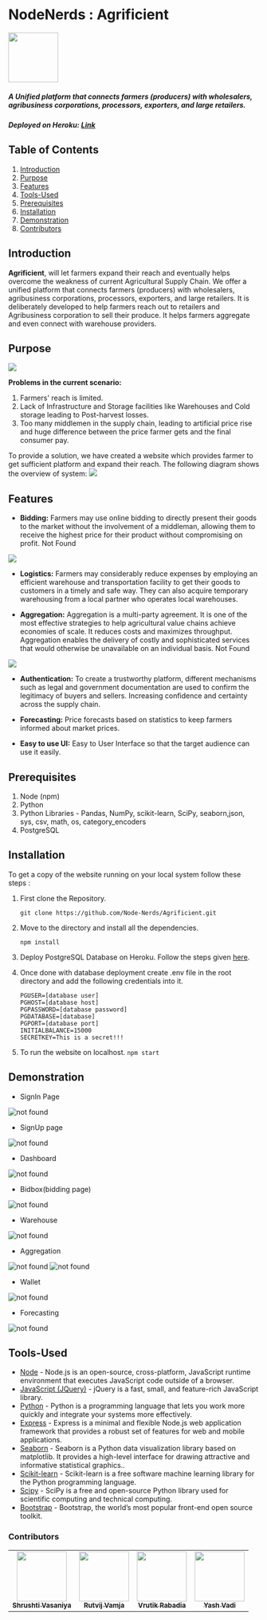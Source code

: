 # NodeNerds : Agrificient 
<img src="./public/logo.svg" width="100" height="100">

##### A Unified platform that connects farmers (producers) with wholesalers, agribusiness corporations, processors, exporters, and large retailers.

##### Deployed on Heroku: <a href="https://agrificient-nodeapp.herokuapp.com/">Link</a>

## Table of Contents

1. [Introduction](#Introduction)
2. [Purpose](#Introduction)
3. [Features](#Features)
4. [Tools-Used](#Tools-Used)
5. [Prerequisites](#Prerequirites)
6. [Installation](#Installation)
7. [Demonstration](#Demonstration)
8. [Contributors](#Contributions)

## Introduction

**Agrificient**, will let farmers expand their reach and eventually helps overcome the weakness of current Agricultural Supply Chain. We offer a unified platform that connects farmers (producers) with wholesalers, agribusiness corporations, processors, exporters, and large retailers. It is deliberately developed to help farmers reach out to retailers and Agribusiness corporation to sell their produce. It helps farmers aggregate and even connect with warehouse providers.

## Purpose

<img src="./public/images/current.png" />

**Problems in the current scenario:**

1) Farmers' reach is limited. 
2) Lack of Infrastructure and Storage facilities like Warehouses and Cold storage leading to Post-harvest losses. 
3) Too many middlemen in the supply chain, leading to artificial price rise and huge difference between the price farmer gets and the final consumer pay.

To provide a solution, we have created a website which provides farmer to get sufficient platform and expand their reach. The following diagram shows the overview of system:
<img src="./public/images/proposed.png" />

## Features

- **Bidding:** Farmers may use online bidding to directly present their goods to the market without the involvement of a middleman, allowing them to receive the highest price for their product without compromising on profit.
Not Found
<img src="./public/images/bidding.png" />

- **Logistics:** Farmers may considerably reduce expenses by employing an efficient warehouse and transportation facility to get their goods to customers in a timely and safe way. They can also acquire temporary warehousing from a local partner who operates local warehouses.

- **Aggregation:** Aggregation is a multi-party agreement. It is one of the most effective strategies to help agricultural value chains achieve economies of scale. It reduces costs and maximizes throughput. Aggregation enables the delivery of costly and sophisticated services that would otherwise be unavailable on an individual basis.
Not Found
<img src="./public/images/aggregation.png" />

- **Authentication:** To create a trustworthy platform, different mechanisms such as legal and government documentation are used to confirm the legitimacy of buyers and sellers. Increasing confidence and certainty across the supply chain.

- **Forecasting:** Price forecasts based on statistics to keep farmers informed about market prices.

- **Easy to use UI:** Easy to User Interface so that the target audience can use it easily.

## Prerequisites

1. Node (npm)
2. Python
3. Python Libraries - Pandas, NumPy, scikit-learn, SciPy, seaborn,json, sys, csv, math, os, category_encoders
4. PostgreSQL

## Installation

To get a copy of the website running on your local system follow these steps :

1.  First clone the Repository.

    ```git clone https://github.com/Node-Nerds/Agrificient.git```

2.  Move to the directory and install all the dependencies.

    ```npm install```

3. Deploy PostgreSQL Database on Heroku. Follow the steps given <a href="https://dev.to/prisma/how-to-setup-a-free-postgresql-database-on-heroku-1dc1">here</a>.
    
4. Once done with database deployment create .env file in the root directory and add the following credentials into it.
    ```
    PGUSER=[database user]
    PGHOST=[database host]
    PGPASSWORD=[database password]
    PGDATABASE=[database]
    PGPORT=[database port]
    INITIALBALANCE=15000
    SECRETKEY=This is a secret!!!
    ```

5.  To run the website on localhost.
    ```npm start```

## Demonstration 

- SignIn Page
<img src="./public/images/signin.png" alt="not found">

- SignUp page
<img src="./public/images/signup.png" alt="not found">

- Dashboard
<img src="./public/images/dashboard.png" alt="not found">

- Bidbox(bidding page)
<img src="./public/images/bidbox.png" alt="not found">

- Warehouse
<img src="./public/images/warehouse.png" alt="not found">

- Aggregation
<img src="./public/images/aggregate.png" alt="not found">
<img src="./public/images/addAggregator.png" alt="not found">

- Wallet
<img src="./public/images/wallet.png" alt="not found">

- Forecasting
<img src="./public/images/forecast.png" alt="not found">


## Tools-Used

- <a href="https://nodejs.org/">Node</a> - Node.js is an open-source, cross-platform, JavaScript runtime environment that executes JavaScript code outside of a browser.
- <a href="https://jquery.com/">JavaScript (JQuery)</a> - jQuery is a fast, small, and feature-rich JavaScript library.
- <a href="https://www.python.org/">Python</a> - Python is a programming language that lets you work more quickly and integrate your systems more effectively.
- <a href="https://expressjs.com/">Express</a> - Express is a minimal and flexible Node.js web application framework that provides a robust set of features for web and mobile applications.
- <a href="https://seaborn.pydata.org/">Seaborn</a> - Seaborn is a Python data visualization library based on matplotlib. It provides a high-level interface for drawing attractive and informative statistical graphics..
- <a href="https://scikit-learn.org/stable/">Scikit-learn</a> - Scikit-learn is a free software machine learning library for the Python programming language.
- <a href="https://www.scipy.org/">Scipy</a> - SciPy is a free and open-source Python library used for scientific computing and technical computing.
- <a href="https://getbootstrap.com/">Bootstrap</a> - Bootstrap, the world’s most popular front-end open source toolkit.

### Contributors
<table>
    <tr>
        <td align="center"><a href="https://github.com/shrushti22"><img src="https://avatars.githubusercontent.com/shrushti22" width="100px;" alt=""/><br /><sub><b>Shrushti Vasaniya</b></sub></a><br /></td>
        <td align="center"><a href="https://github.com/RutvijDv"><img src="https://avatars.githubusercontent.com/RutvijDv" width="100px;" alt=""/><br /><sub><b>Rutvij Vamja</b></sub></a><br /></td>
        <td align="center"><a href="https://github.com/vrutikrabadia"><img src="https://avatars.githubusercontent.com/vrutikrabadia" width="100px;" alt=""/><br /><sub><b>Vrutik Rabadia</b></sub></a><br /></td>
        <td align="center"><a href="https://github.com/YashMaxy"><img src="https://avatars.githubusercontent.com/YashMaxy" width="100px;" alt=""/><br /><sub><b>Yash Vadi</b></sub></a><br /></td>
    </tr>
</table>    
